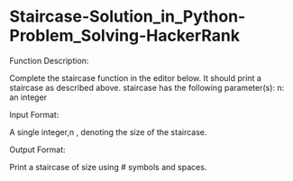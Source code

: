 # Staircase-Solution_in_Python-Problem_Solving-HackerRank

Function Description:  

Complete the staircase function in the editor below. It should print a staircase as described above.  staircase has the following parameter(s):  n: an integer 


Input Format: 

A single integer,n , denoting the size of the staircase. 


Output Format:  

Print a staircase of size  using # symbols and spaces.
